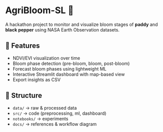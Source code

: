 # AgriBloom-SL 🌱
A hackathon project to monitor and visualize bloom stages of **paddy** and **black pepper** using NASA Earth Observation datasets.

## 🚀 Features
- NDVI/EVI visualization over time
- Bloom phase detection (pre-bloom, bloom, post-bloom)
- Forecast bloom phases using lightweight ML
- Interactive Streamlit dashboard with map-based view
- Export insights as CSV

## 📂 Structure
- `data/` → raw & processed data
- `src/` → code (preprocessing, ml, dashboard)
- `notebooks/` → experiments
- `docs/` → references & workflow diagram

